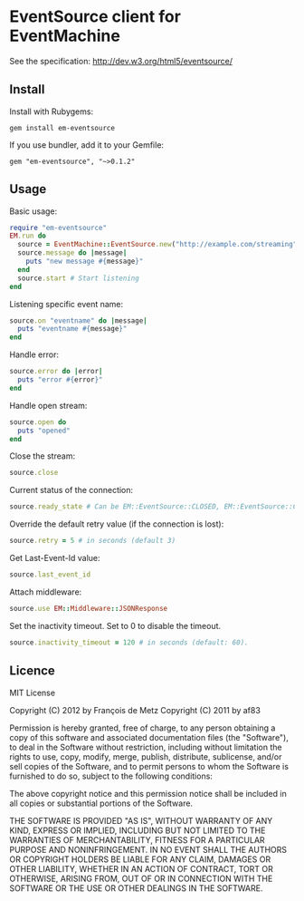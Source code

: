 # EventSource client for EventMachine

See the specification: http://dev.w3.org/html5/eventsource/

## Install

Install with Rubygems:

    gem install em-eventsource

If you use bundler, add it to your Gemfile:

    gem "em-eventsource", "~>0.1.2"

## Usage

Basic usage:

```ruby
require "em-eventsource"
EM.run do
  source = EventMachine::EventSource.new("http://example.com/streaming")
  source.message do |message|
    puts "new message #{message}"
  end
  source.start # Start listening
end
```

Listening specific event name:

```ruby
source.on "eventname" do |message|
  puts "eventname #{message}"
end
```

Handle error:

```ruby
source.error do |error|
  puts "error #{error}"
end
```

Handle open stream:

```ruby
source.open do
  puts "opened"
end
```

Close the stream:

```ruby
source.close
```

Current status of the connection:

```ruby
source.ready_state # Can be EM::EventSource::CLOSED, EM::EventSource::CONNECTING, EM::EventSource::OPEN
```

Override the default retry value (if the connection is lost):

```ruby
source.retry = 5 # in seconds (default 3)
```

Get Last-Event-Id value:

```ruby
source.last_event_id
```

Attach middleware:

```ruby
source.use EM::Middleware::JSONResponse
```

Set the inactivity timeout. Set to 0 to disable the timeout.

```ruby
source.inactivity_timeout = 120 # in seconds (default: 60).
```

## Licence

MIT License

Copyright (C) 2012 by François de Metz
Copyright (C) 2011 by af83

Permission is hereby granted, free of charge, to any person obtaining a copy
of this software and associated documentation files (the "Software"), to deal
in the Software without restriction, including without limitation the rights
to use, copy, modify, merge, publish, distribute, sublicense, and/or sell
copies of the Software, and to permit persons to whom the Software is
furnished to do so, subject to the following conditions:

The above copyright notice and this permission notice shall be included in
all copies or substantial portions of the Software.

THE SOFTWARE IS PROVIDED "AS IS", WITHOUT WARRANTY OF ANY KIND, EXPRESS OR
IMPLIED, INCLUDING BUT NOT LIMITED TO THE WARRANTIES OF MERCHANTABILITY,
FITNESS FOR A PARTICULAR PURPOSE AND NONINFRINGEMENT. IN NO EVENT SHALL THE
AUTHORS OR COPYRIGHT HOLDERS BE LIABLE FOR ANY CLAIM, DAMAGES OR OTHER
LIABILITY, WHETHER IN AN ACTION OF CONTRACT, TORT OR OTHERWISE, ARISING FROM,
OUT OF OR IN CONNECTION WITH THE SOFTWARE OR THE USE OR OTHER DEALINGS IN
THE SOFTWARE.
